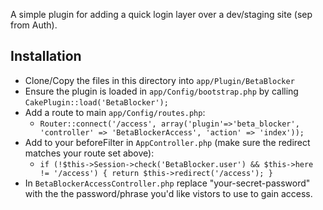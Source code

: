 A simple plugin for adding a quick login layer over a dev/staging site (sep from Auth).

## Installation

* Clone/Copy the files in this directory into `app/Plugin/BetaBlocker`
* Ensure the plugin is loaded in `app/Config/bootstrap.php` by calling `CakePlugin::load('BetaBlocker');`
* Add a route to main `app/Config/routes.php`:
   * `Router::connect('/access', array('plugin'=>'beta_blocker', 'controller' => 'BetaBlockerAccess', 'action' => 'index'));`
* Add to your beforeFilter in `AppController.php` (make sure the redirect matches your route set above):
    * `if (!$this->Session->check('BetaBlocker.user') && $this->here != '/access') { return $this->redirect('/access'); }`
* In `BetaBlockerAccessController.php` replace "your-secret-password" with the the password/phrase you'd like vistors to use to gain access.